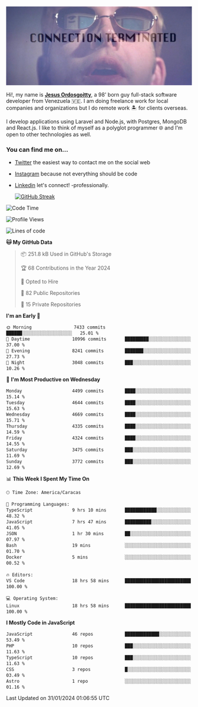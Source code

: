 ![hackers movie reference](./disconnected.jpg)

Hi!, my name is [**Jesus Ordosgoitty**](https://jodaz.dev), a 98' born guy full-stack software developer from Venezuela 🇻🇪. I am doing freelance work for local companies and organizations but I do remote work 🏝️ for clients overseas. 

I develop applications using Laravel and Node.js, with Postgres, MongoDB and React.js. I like to think of myself as a polyglot programmer 🌐 and I'm open to other technologies as well.

### You can find me on...

- [Twitter](https://twitter.com/jodaz_) the easiest way to contact me on the social web
- [Instagram](https://instagram.com/jodaz_) because not everything should be code
- [Linkedin](https://linkedin.com/in/jodaz) let's connect! -professionally.


    [![GitHub Streak](https://streak-stats.demolab.com?user=jodaz&theme=tokyonight)](https://git.io/streak-stats)

<!--START_SECTION:waka-->
![Code Time](http://img.shields.io/badge/Code%20Time-4%2C598%20hrs%2035%20mins-blue)

![Profile Views](http://img.shields.io/badge/Profile%20Views-0-blue)

![Lines of code](https://img.shields.io/badge/From%20Hello%20World%20I%27ve%20Written-83.3%20million%20lines%20of%20code-blue)

**🐱 My GitHub Data** 

> 📦 251.8 kB Used in GitHub's Storage 
 > 
> 🏆 68 Contributions in the Year 2024
 > 
> 💼 Opted to Hire
 > 
> 📜 82 Public Repositories 
 > 
> 🔑 15 Private Repositories 
 > 
**I'm an Early 🐤** 

```text
🌞 Morning                7433 commits        ██████░░░░░░░░░░░░░░░░░░░   25.01 % 
🌆 Daytime                10996 commits       █████████░░░░░░░░░░░░░░░░   37.00 % 
🌃 Evening                8241 commits        ███████░░░░░░░░░░░░░░░░░░   27.73 % 
🌙 Night                  3048 commits        ███░░░░░░░░░░░░░░░░░░░░░░   10.26 % 
```
📅 **I'm Most Productive on Wednesday** 

```text
Monday                   4499 commits        ████░░░░░░░░░░░░░░░░░░░░░   15.14 % 
Tuesday                  4644 commits        ████░░░░░░░░░░░░░░░░░░░░░   15.63 % 
Wednesday                4669 commits        ████░░░░░░░░░░░░░░░░░░░░░   15.71 % 
Thursday                 4335 commits        ████░░░░░░░░░░░░░░░░░░░░░   14.59 % 
Friday                   4324 commits        ████░░░░░░░░░░░░░░░░░░░░░   14.55 % 
Saturday                 3475 commits        ███░░░░░░░░░░░░░░░░░░░░░░   11.69 % 
Sunday                   3772 commits        ███░░░░░░░░░░░░░░░░░░░░░░   12.69 % 
```


📊 **This Week I Spent My Time On** 

```text
🕑︎ Time Zone: America/Caracas

💬 Programming Languages: 
TypeScript               9 hrs 10 mins       ████████████░░░░░░░░░░░░░   48.32 % 
JavaScript               7 hrs 47 mins       ██████████░░░░░░░░░░░░░░░   41.05 % 
JSON                     1 hr 30 mins        ██░░░░░░░░░░░░░░░░░░░░░░░   07.97 % 
Bash                     19 mins             ░░░░░░░░░░░░░░░░░░░░░░░░░   01.70 % 
Docker                   5 mins              ░░░░░░░░░░░░░░░░░░░░░░░░░   00.52 % 

🔥 Editors: 
VS Code                  18 hrs 58 mins      █████████████████████████   100.00 % 

💻 Operating System: 
Linux                    18 hrs 58 mins      █████████████████████████   100.00 % 
```

**I Mostly Code in JavaScript** 

```text
JavaScript               46 repos            █████████████░░░░░░░░░░░░   53.49 % 
PHP                      10 repos            ███░░░░░░░░░░░░░░░░░░░░░░   11.63 % 
TypeScript               10 repos            ███░░░░░░░░░░░░░░░░░░░░░░   11.63 % 
CSS                      3 repos             █░░░░░░░░░░░░░░░░░░░░░░░░   03.49 % 
Astro                    1 repo              ░░░░░░░░░░░░░░░░░░░░░░░░░   01.16 % 
```




 Last Updated on 31/01/2024 01:06:55 UTC
<!--END_SECTION:waka-->
